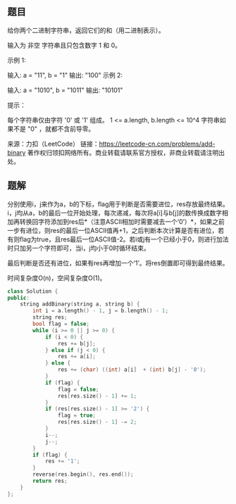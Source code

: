 ## 题目

给你两个二进制字符串，返回它们的和（用二进制表示）。

输入为 非空 字符串且只包含数字 1 和 0。

 

示例 1:

输入: a = "11", b = "1"
输出: "100"
示例 2:

输入: a = "1010", b = "1011"
输出: "10101"


提示：

每个字符串仅由字符 '0' 或 '1' 组成。
1 <= a.length, b.length <= 10^4
字符串如果不是 "0" ，就都不含前导零。

来源：力扣（LeetCode）
链接：https://leetcode-cn.com/problems/add-binary
著作权归领扣网络所有。商业转载请联系官方授权，非商业转载请注明出处。

## 题解

分别使用i，j来作为a，b的下标，flag用于判断是否需要进位，res存放最终结果。i，j均从a，b的最后一位开始处理，每次递减，每次将a[i]与b[j]的数传换成数字相加再转换回字符添加到res后*（注意ASCII相加时需要减去一个‘0’）*，如果之前一步有进位，则res的最后一位ASCII值再+1，之后判断本次计算是否有进位，若有则flag为true，且res最后一位ASCII值-2。若i或j有一个已经小于0，则进行加法时只加另一个字符即可，当i，j均小于0时循环结束。

最后判断是否还有进位，如果有res再增加一个‘1’。将res倒置即可得到最终结果。

时间复杂度O(n)，空间复杂度O(1)。

```c++
class Solution {
public:
    string addBinary(string a, string b) {
        int i = a.length() - 1, j = b.length() - 1;
        string res;
        bool flag = false;
        while (i >= 0 || j >= 0) {
            if (i < 0) {
                res += b[j];
            } else if (j < 0) {
                res += a[i];
            } else {
                res += (char) ((int) a[i]  + (int) b[j] - '0');
            }           
            if (flag) {
                flag = false;
                res[res.size() - 1] += 1;
            }
            if (res[res.size() - 1] >= '2') {
                flag = true;
                res[res.size() - 1] -= 2;
            }
            i--;
            j--;
        }
        if (flag) {
            res += '1';
        }
        reverse(res.begin(), res.end());
        return res;
    }
};
```

